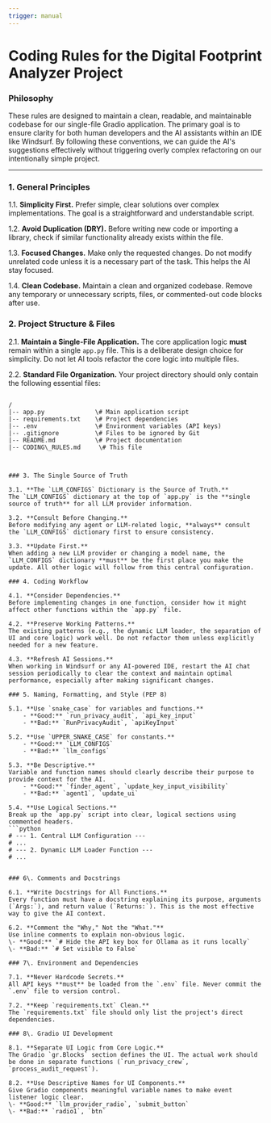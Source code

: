 ```yaml
---
trigger: manual
---
```


# Coding Rules for the Digital Footprint Analyzer Project

### Philosophy

These rules are designed to maintain a clean, readable, and maintainable codebase for our single-file Gradio application. The primary goal is to ensure clarity for both human developers and the AI assistants within an IDE like Windsurf. By following these conventions, we can guide the AI's suggestions effectively without triggering overly complex refactoring on our intentionally simple project.

---

### 1. General Principles

1.1. **Simplicity First.**
Prefer simple, clear solutions over complex implementations. The goal is a straightforward and understandable script.

1.2. **Avoid Duplication (DRY).**
Before writing new code or importing a library, check if similar functionality already exists within the file.

1.3. **Focused Changes.**
Make only the requested changes. Do not modify unrelated code unless it is a necessary part of the task. This helps the AI stay focused.

1.4. **Clean Codebase.**
Maintain a clean and organized codebase. Remove any temporary or unnecessary scripts, files, or commented-out code blocks after use.

### 2. Project Structure & Files

2.1. **Maintain a Single-File Application.**
The core application logic **must** remain within a single `app.py` file. This is a deliberate design choice for simplicity. Do not let AI tools refactor the core logic into multiple files.

2.2. **Standard File Organization.**
Your project directory should only contain the following essential files:
```

/
|-- app.py              \# Main application script
|-- requirements.txt    \# Project dependencies
|-- .env                \# Environment variables (API keys)
|-- .gitignore          \# Files to be ignored by Git
|-- README.md           \# Project documentation
|-- CODING\_RULES.md     \# This file



### 3. The Single Source of Truth

3.1. **The `LLM_CONFIGS` Dictionary is the Source of Truth.**
The `LLM_CONFIGS` dictionary at the top of `app.py` is the **single source of truth** for all LLM provider information.

3.2. **Consult Before Changing.**
Before modifying any agent or LLM-related logic, **always** consult the `LLM_CONFIGS` dictionary first to ensure consistency.

3.3. **Update First.**
When adding a new LLM provider or changing a model name, the `LLM_CONFIGS` dictionary **must** be the first place you make the update. All other logic will follow from this central configuration.

### 4. Coding Workflow

4.1. **Consider Dependencies.**
Before implementing changes in one function, consider how it might affect other functions within the `app.py` file.

4.2. **Preserve Working Patterns.**
The existing patterns (e.g., the dynamic LLM loader, the separation of UI and core logic) work well. Do not refactor them unless explicitly needed for a new feature.

4.3. **Refresh AI Sessions.**
When working in Windsurf or any AI-powered IDE, restart the AI chat session periodically to clear the context and maintain optimal performance, especially after making significant changes.

### 5. Naming, Formatting, and Style (PEP 8)

5.1. **Use `snake_case` for variables and functions.**
    - **Good:** `run_privacy_audit`, `api_key_input`
    - **Bad:** `RunPrivacyAudit`, `apiKeyInput`

5.2. **Use `UPPER_SNAKE_CASE` for constants.**
    - **Good:** `LLM_CONFIGS`
    - **Bad:** `llm_configs`

5.3. **Be Descriptive.**
Variable and function names should clearly describe their purpose to provide context for the AI.
    - **Good:** `finder_agent`, `update_key_input_visibility`
    - **Bad:** `agent1`, `update_ui`

5.4. **Use Logical Sections.**
Break up the `app.py` script into clear, logical sections using commented headers.
```python
# --- 1. Central LLM Configuration ---
# ...
# --- 2. Dynamic LLM Loader Function ---
# ...


### 6\. Comments and Docstrings

6.1. **Write Docstrings for All Functions.**
Every function must have a docstring explaining its purpose, arguments (`Args:`), and return value (`Returns:`). This is the most effective way to give the AI context.

6.2. **Comment the "Why," Not the "What."**
Use inline comments to explain non-obvious logic.
\- **Good:** `# Hide the API key box for Ollama as it runs locally`
\- **Bad:** `# Set visible to False`

### 7\. Environment and Dependencies

7.1. **Never Hardcode Secrets.**
All API keys **must** be loaded from the `.env` file. Never commit the `.env` file to version control.

7.2. **Keep `requirements.txt` Clean.**
The `requirements.txt` file should only list the project's direct dependencies.

### 8\. Gradio UI Development

8.1. **Separate UI Logic from Core Logic.**
The Gradio `gr.Blocks` section defines the UI. The actual work should be done in separate functions (`run_privacy_crew`, `process_audit_request`).

8.2. **Use Descriptive Names for UI Components.**
Give Gradio components meaningful variable names to make event listener logic clear.
\- **Good:** `llm_provider_radio`, `submit_button`
\- **Bad:** `radio1`, `btn`
